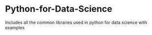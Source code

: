 # Python-for-Data-Science
Includes all the common libraries used in python for data science with examples

